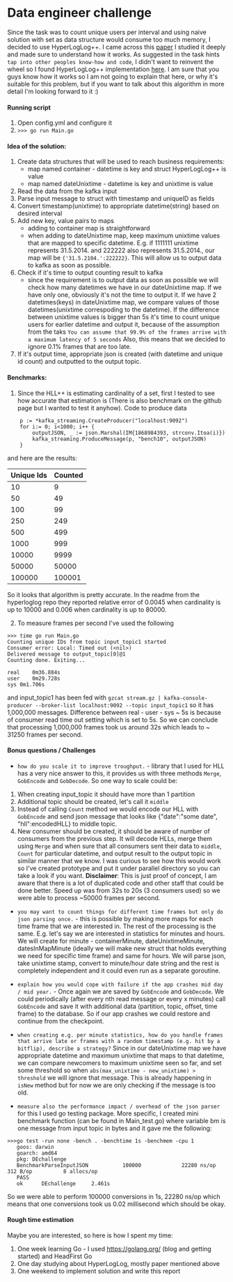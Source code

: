 # Data engineer challenge 

Since the task was to count unique users per interval and using naive solution with set 
as data structure would consume too much memory, I decided to use HyperLogLog++. I came across 
this [paper](https://storage.googleapis.com/pub-tools-public-publication-data/pdf/40671.pdf)
I studied it deeply and made sure to understand how it works. As suggested in the task hints 
`tap into other peoples know-how and code`, I didn't want to reinvent
the wheel so I found HyperLogLog++ implementation [here](https://github.com/clarkduvall/hyperloglog). 
I am sure that you guys know how it works so I am not going to explain that here, or why it's suitable
for this problem, but if you want to talk about this algorithm in more detail I'm looking
forward to it :)

#### Running script
1. Open config.yml and configure it
2. `>>> go run Main.go`

#### Idea of the solution:
1. Create data structures that will be used to reach business requirements:
    * map named container - datetime is key and struct HyperLogLog++ is value
    * map named dateUnixtime - datetime is key and unixtime is value
2. Read the data from the kafka input
3. Parse input message to struct with timestamp and uniqueID as fields
4. Convert timestamp(unixtime) to appropriate datetime(string) based on desired interval
5. Add new key, value pairs to maps
    * adding to container map is straightforward 
    * when adding to dateUnixtime map, keep maximum unixtime values that are mapped
    to specific datetime. E.g. if 1111111 unixtime represents 31.5.2014. and 222222 also
    represents 31.5.2014., our map will be `{'31.5.2104.':222222}`. This will allow us to
    output data to kafka as soon as possible.
6. Check if it's time to output counting result to kafka 
    * since the requirement is to output data as soon as possible we will check how many
    datetimes we have in our dateUnixtime map. If we have only one, obviously it's not the time to
    output it. If we have 2 datetimes(keys) in dateUnixtime map, we compare values of those 
    datetimes(unixtime correspoding to the datetime). If the difference between unixtime values is bigger than 5s
    it's time to count unique users for earlier datetime and output it, because of the assumption
    from the taks `You can assume that 99.9% of the frames arrive with a maximum latency of 5 seconds`
    Also, this means that we decided to ignore 0.1% frames that are too late. 
7. If it's output time, appropriate json is created (with datetime and unique id count) and outputted
to the output topic.

#### Benchmarks:

1. Since the HLL++ is estimating cardinality of a set, first I tested to see how accurate
that estimation is (There is also benchmark on the github page but I wanted to test it anyhow).
Code to produce data
```func main() {
 	p := *kafka_streaming.CreateProducer("localhost:9092")
 	for i:= 0; i<1000; i++ {
 		outputJSON, _ := json.Marshal(IM{1868984393, strconv.Itoa(i)})
 		kafka_streaming.ProduceMessage(p, "bench10", outputJSON)
 	}
```
and here are the results:

| Unique Ids | Counted |
|------------|---------|
| 10         | 9       |
| 50         | 49      |
| 100        | 99      |
| 250        | 249     |
| 500        | 499     |
| 1000       | 999     |
| 10000      | 9999    |
| 50000      | 50000   |
| 100000     | 100001  |

So it looks that algorithm is pretty accurate. In the readme from the hyperloglog repo they reported relative error of
0.0045 when cardinality is up to 10000 and 0.006 when cardinality is up to 80000. 

2. To measure frames per second I've used the following
```
>>> time go run Main.go 
Counting unique IDs from topic input_topic1 started
Consumer error: Local: Timed out (<nil>)
Delivered message to output_topic[0]@1
Counting done. Exiting...

real	0m36.884s
user	0m29.728s
sys	0m1.706s
```
and input_topic1 has been fed with `gzcat stream.gz | kafka-console-producer --broker-list localhost:9092 --topic input_topic1`
so it has 1,000,000 messages. 
Difference between real - user - sys ~ 5s is because of consumer read time out setting which
is set to 5s. So we can conclude that processing 1,000,000 frames took us around 32s 
which leads to ~ 31250 frames per second.

#### Bonus questions / Challenges
* `how do you scale it to improve troughput.` - library that I used for HLL has a very nice answer to
this, it provides us with three methods `Merge`, `GobEncode` and `GobDecode`. 
So one way to scale could be:
1. When creating input_topic it should have more than 1 partition
2. Additional topic should be created, let's call it `middle`
3. Instead of calling `Count` method we would encode our HLL with `GobEncode` and send json message that looks like
{"date":"some date", "hll":encodedHLL} to middle topic.
4. New consumer should be created, it should be aware of number of consumers from the previous step.
It will decode HLLs, merge them using `Merge` and when sure that all consumers sent their
data to `middle`, `Count` for particular datetime, and output result to the output topic in similar
manner that we know.
I was curious to see how this would work so I've created prototype and put it under parallel directory so you can
take a look if you want. 
**Disclaimer**: This is just proof of concept, I am aware that there is a lot of duplicated code and
other staff that could be done better. 
Speed up was from 32s to 20s (3 consumers used) so we were able to process ~50000 frames per second.


* `you may want to count things for different time frames but only do json parsing once.` - 
this is possible by making more maps for each time frame that we are interested in. The rest
of the processing is the same.
E.g. let's say we are interested in statistics for minutes and hours. We will create
for minute - containerMinute, dateUnixtimeMinute, datesInMapMinute (ideally we will make
new struct that holds everything we need for specific time frame) and same for hours.
We will parse json, take unixtime stamp, convert to minute/hour date string and the
rest is completely independent and it could even run as a separate goroutine.

* `explain how you would cope with failure if the app crashes mid day / mid year.` - Once again 
we are saved by `GobEncode` and `GobDecode`. We could periodically (after every
nth read message or every x minutes) call `GobEncode` and save it with additional data (partition, topic, offset, time frame)
to the database. So if our app crashes we could restore and continue from the checkpoint.

* `when creating e.g. per minute statistics, how do you handle frames that arrive late or frames with a random timestamp (e.g. hit by a bitflip), describe a strategy?`
Since in our dateUnixtime map we have appropriate datetime and maximum unixtime that maps to that datetime, 
we can compare newcomers to maximum unixtime seen so far, and set some threshold so when `abs(max_unixtime - new_unixtime) > threshold` we will
ignore that message. This is already happening in `isNew` method but for now we are only
checking if the message is too old. 

* `measure also the performance impact / overhead of the json parser` for this I used
go testing package. More specific, I created mini benchmark function (can be found in Main_test.go) where variable bm is one message 
from input topic in bytes and it gave me the following:
```$xslt
>>>go test -run none -bench . -benchtime 1s -benchmem -cpu 1
   goos: darwin
   goarch: amd64
   pkg: DEchallenge
   BenchmarkParseInputJSON           100000             22280 ns/op             312 B/op          8 allocs/op
   PASS
   ok      DEchallenge     2.461s

```
So we were able to perform 100000 conversions in 1s, 22280 ns/op which means that one conversions took us 0.02 millisecond
which should be okay.

#### Rough time estimation
Maybe you are interested, so here is how I spent my time:
1. One week learning Go - I used https://golang.org/ (blog and getting started) and HeadFirst Go
2. One day studying about HyperLogLog, mostly paper mentioned above
3. One weekend to implement solution and write this report



